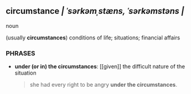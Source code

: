 ## circumstance _| ˈsərkəmˌstæns, ˈsərkəmstəns |_
noun

(usually **circumstances**) conditions of life; situations; financial affairs

### PHRASES
- __under (or in) the circumstances__: [[given]] the difficult nature of the situation
  > she had every right to be angry __under the circumstances__.
